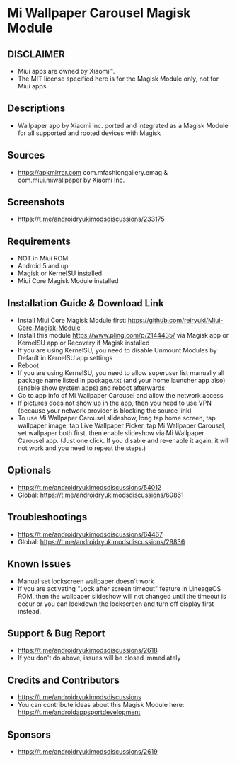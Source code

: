 # Mi Wallpaper Carousel Magisk Module

## DISCLAIMER
- Miui apps are owned by Xiaomi™.
- The MIT license specified here is for the Magisk Module only, not for Miui apps.

## Descriptions
- Wallpaper app by Xiaomi Inc. ported and integrated as a Magisk Module for all supported and rooted devices with Magisk

## Sources
- https://apkmirror.com com.mfashiongallery.emag & com.miui.miwallpaper by Xiaomi Inc.

## Screenshots
- https://t.me/androidryukimodsdiscussions/233175

## Requirements
- NOT in Miui ROM
- Android 5 and up
- Magisk or KernelSU installed
- Miui Core Magisk Module installed

## Installation Guide & Download Link
- Install Miui Core Magisk Module first: https://github.com/reiryuki/Miui-Core-Magisk-Module
- Install this module https://www.pling.com/p/2144435/ via Magisk app or KernelSU app or Recovery if Magisk installed
- If you are using KernelSU, you need to disable Unmount Modules by Default in KernelSU app settings
- Reboot
- If you are using KernelSU, you need to allow superuser list manually all package name listed in package.txt (and your home launcher app also) (enable show system apps) and reboot afterwards
- Go to app info of Mi Wallpaper Carousel and allow the network access
- If pictures does not show up in the app, then you need to use VPN (because your network provider is blocking the source link)
- To use Mi Wallpaper Carousel slideshow, long tap home screen, tap wallpaper image, tap Live Wallpaper Picker, tap Mi Wallpaper Carousel, set wallpaper both first, then enable slideshow via Mi Wallpaper Carousel app. (Just one click. If you disable and re-enable it again, it will not work and you need to repeat the steps.)

## Optionals
- https://t.me/androidryukimodsdiscussions/54012
- Global: https://t.me/androidryukimodsdiscussions/60861

## Troubleshootings
- https://t.me/androidryukimodsdiscussions/64467
- Global: https://t.me/androidryukimodsdiscussions/29836

## Known Issues
- Manual set lockscreen wallpaper doesn't work
- If you are activating "Lock after screen timeout" feature in LineageOS ROM, then the wallpaper slideshow will not changed until the timeout is occur or you can lockdown the lockscreen and turn off display first instead.

## Support & Bug Report
- https://t.me/androidryukimodsdiscussions/2618
- If you don't do above, issues will be closed immediately

## Credits and Contributors
- https://t.me/androidryukimodsdiscussions
- You can contribute ideas about this Magisk Module here: https://t.me/androidappsportdevelopment

## Sponsors
- https://t.me/androidryukimodsdiscussions/2619


